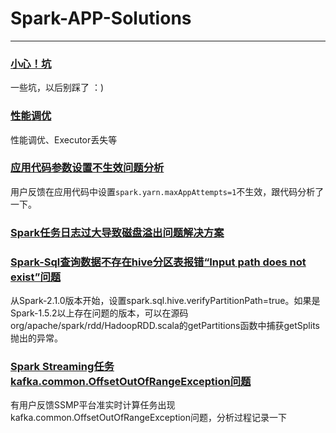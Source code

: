 # Spark-APP-Solutions 
-----------
### [小心！坑](https://github.com/alixGuo/Spark-App-Solutions/blob/master/%E9%97%AE%E9%A2%98%E8%AE%B0%E5%BD%95.md)  
一些坑，以后别踩了 ：)  

### [性能调优](https://github.com/alixGuo/Spark-App-Solutions/blob/master/Spark%E4%B8%9A%E5%8A%A1%E9%97%AE%E9%A2%98%E5%88%86%E6%9E%90.md)
性能调优、Executor丢失等

### [应用代码参数设置不生效问题分析](https://github.com/alixGuo/Spark-App-Solutions/blob/master/%E5%BA%94%E7%94%A8%E4%BB%A3%E7%A0%81%E5%8F%82%E6%95%B0%E8%AE%BE%E7%BD%AE%E4%B8%8D%E7%94%9F%E6%95%88%E9%97%AE%E9%A2%98%E5%88%86%E6%9E%90.md)  
用户反馈在应用代码中设置`spark.yarn.maxAppAttempts=1`不生效，跟代码分析了一下。

### [Spark任务日志过大导致磁盘溢出问题解决方案](https://github.com/alixGuo/Spark-App-Solutions/blob/master/Spark%E4%BB%BB%E5%8A%A1%E6%97%A5%E5%BF%97%E8%BF%87%E5%A4%A7%E5%AF%BC%E8%87%B4%E7%A3%81%E7%9B%98%E6%BA%A2%E5%87%BA%E9%97%AE%E9%A2%98%E8%A7%A3%E5%86%B3%E6%96%B9%E6%A1%88.md)  

### [Spark-Sql查询数据不存在hive分区表报错“Input path does not exist”问题](https://issues.apache.org/jira/browse/SPARK-15044) 
从Spark-2.1.0版本开始，设置spark.sql.hive.verifyPartitionPath=true。如果是Spark-1.5.2以上存在问题的版本，可以在源码org/apache/spark/rdd/HadoopRDD.scala的getPartitions函数中捕获getSplits抛出的异常。  

### [Spark Streaming任务kafka.common.OffsetOutOfRangeException问题](https://github.com/alixGuo/Spark-App-Solutions/blob/master/Spark%20Streaming%E4%BB%BB%E5%8A%A1kafka.common.OffsetOutOfRangeException%E9%97%AE%E9%A2%98)  
有用户反馈SSMP平台准实时计算任务出现kafka.common.OffsetOutOfRangeException问题，分析过程记录一下  

